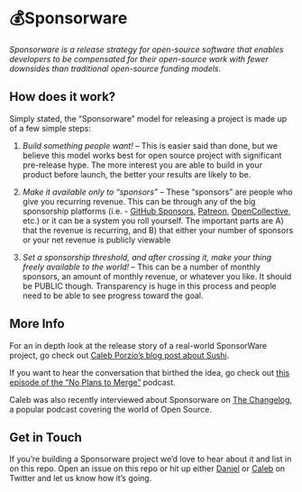 # 💰Sponsorware
*Sponsorware is a release strategy for open-source software that enables developers to be compensated for their open-source work with fewer downsides than traditional open-source funding models.*

## How does it work?
Simply stated, the “Sponsorware” model for releasing a project is made up of a few simple steps:

1. *Build something people want!* –
This is easier said than done, but we believe this model works best for open source project with significant pre-release hype. The more interest you are able to build in your product before launch, the better your results are likely to be.

2. *Make it available only to “sponsors”* –
These “sponsors” are people who give you recurring revenue. This can be through any of the big sponsorship platforms (i.e. - [GitHub Sponsors](https://github.com/sponsors), [Patreon](https://www.patreon.com/), [OpenCollective](https://opencollective.com/), etc.) or it can be a system you roll yourself. The important parts are A) that the revenue is recurring, and B) that either your number of sponsors or your net revenue is publicly viewable

3. *Set a sponsorship threshold, and after crossing it, make your thing freely available to the world!* – 
This can be a number of monthly sponsors, an amount of monthly revenue, or whatever you like. It should be PUBLIC though. Transparency is huge in this process and people need to be able to see progress toward the goal.

## More Info
For an in depth look at the release story of a real-world SponsorWare project, go check out [Caleb Porzio’s blog post about Sushi](http://calebporzio.com/sponsorware). 

If you want to hear the conversation that birthed the idea, go check out [this episode of the “No Plans to Merge”](https://noplanstomerge.simplecast.com/episodes/funding-opensource-software-aka-sponsorware) podcast.

Caleb was also recently interviewed about Sponsorware on [The Changelog](https://changelog.com/podcast/381), a popular podcast covering the world of Open Source.

## Get in Touch
If you’re building a Sponsorware project we’d love to hear about it and list in on this repo. Open an issue on this repo or hit up either [Daniel](http://twitter.com/DCoulbourne) or [Caleb](http://twitter.com/calebporzio) on Twitter and let us know how it’s going.
